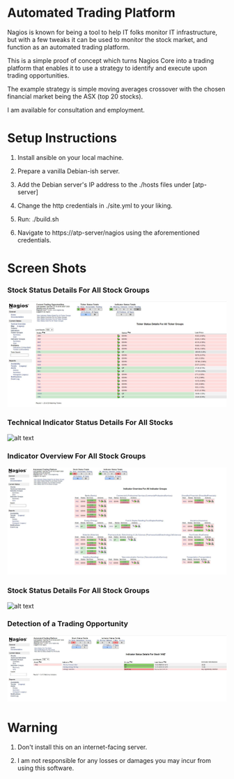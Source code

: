 # Automated Trading Platform

Nagios is known for being a tool to help IT folks monitor IT infrastructure, but with a few tweaks it can be used to monitor the stock market, and function as an automated trading platform. 

This is a simple proof of concept which turns Nagios Core into a trading platform that enables it to use a strategy to identify and execute upon trading opportunities.

The example strategy is simple moving averages crossover with the chosen financial market being the ASX (top 20 stocks).

I am available for consultation and employment. 

# Setup Instructions

1. Install ansible on your local machine.

2. Prepare a vanilla Debian-ish server.

3. Add the Debian server's IP address to the ./hosts files under [atp-server]

4. Change the http credentials in ./site.yml to your liking.

5. Run: ./build.sh

6. Navigate to https://atp-server/nagios using the aforementioned credentials.

# Screen Shots

### Stock Status Details For All Stock Groups

![alt text](https://github.com/danielneil/AutomatedTradingPlatform/blob/main/screenshots/ticker-status.JPG?raw=true)

### Technical Indicator Status Details For All Stocks

![alt text](https://github.com/danielneil/AutomatedTradingPlatform/blob/main/screenshots/indicator-status.JPG?raw=true)

### Indicator Overview For All Stock Groups

![alt text](https://github.com/danielneil/AutomatedTradingPlatform/blob/main/screenshots/indicator-overview.JPG?raw=true)

### Stock Status Details For All Stock Groups

![alt text](https://github.com/danielneil/AutomatedTradingPlatform/blob/main/screenshots/ticker-status-for-all-groups.JPG?raw=true)

### Detection of a Trading Opportunity 

![alt text](https://github.com/danielneil/AutomatedTradingPlatform/blob/main/screenshots/trading-strategy-detected.JPG?raw=true)

# Warning

1. Don't install this on an internet-facing server.

2. I am not responsible for any losses or damages you may incur from using this software. 


